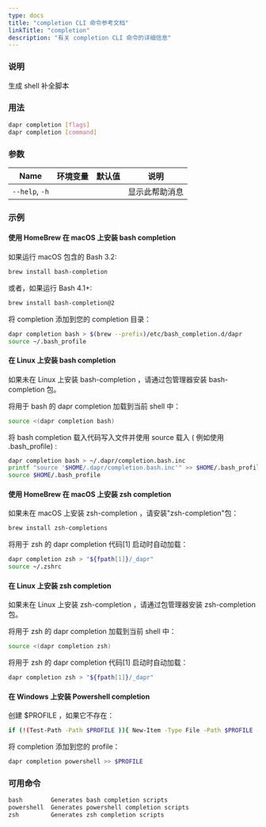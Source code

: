 ```yaml
---
type: docs
title: "completion CLI 命令参考文档"
linkTitle: "completion"
description: "有关 completion CLI 命令的详细信息"
---
```


### 说明

生成 shell 补全脚本

### 用法

```bash
dapr completion [flags]
dapr completion [command]
```

### 参数

| Name           | 环境变量 | 默认值 | 说明      |
| -------------- | ---- | --- | ------- |
| `--help`, `-h` |      |     | 显示此帮助消息 |

### 示例

#### 使用 HomeBrew 在 macOS 上安装 bash completion

如果运行 macOS 包含的 Bash 3.2:

```bash
brew install bash-completion
```

或者，如果运行 Bash 4.1+:

```bash
brew install bash-completion@2
```

将 completion 添加到您的 completion 目录：

```bash
dapr completion bash > $(brew --prefix)/etc/bash_completion.d/dapr
source ~/.bash_profile
```

#### 在 Linux 上安装 bash completion

如果未在 Linux 上安装 bash-completion ，请通过包管理器安装 bash-completion 包。

将用于 bash 的 dapr completion 加载到当前 shell 中：

```bash
source <(dapr completion bash)
```

将 bash completion 载入代码写入文件并使用 source 载入 ( 例如使用 .bash_profile) :

```bash
dapr completion bash > ~/.dapr/completion.bash.inc
printf "source '$HOME/.dapr/completion.bash.inc'" >> $HOME/.bash_profile
source $HOME/.bash_profile
```

#### 使用 HomeBrew 在 macOS 上安装 zsh completion

如果未在 macOS 上安装 zsh-completion ，请安装"zsh-completion"包：

```bash
brew install zsh-completions
```

将用于 zsh 的 dapr completion 代码[1] 启动时自动加载：
```bash
dapr completion zsh > "${fpath[1]}/_dapr"
source ~/.zshrc
```

#### 在 Linux 上安装 zsh completion

如果未在 Linux 上安装 zsh-completion ，请通过包管理器安装 zsh-completion 包。

将用于 zsh 的 dapr completion 加载到当前 shell 中：

```bash
source <(dapr completion zsh)
```

将用于 zsh 的 dapr completion 代码[1] 启动时自动加载：

```bash
dapr completion zsh > "${fpath[1]}/_dapr"
```

#### 在 Windows 上安装 Powershell completion

创建 $PROFILE ，如果它不存在：

```bash
if (!(Test-Path -Path $PROFILE )){ New-Item -Type File -Path $PROFILE -Force }
```

将 completion 添加到您的 profile：

```bash
dapr completion powershell >> $PROFILE
```

### 可用命令

```txt
bash        Generates bash completion scripts
powershell  Generates powershell completion scripts
zsh         Generates zsh completion scripts
```
